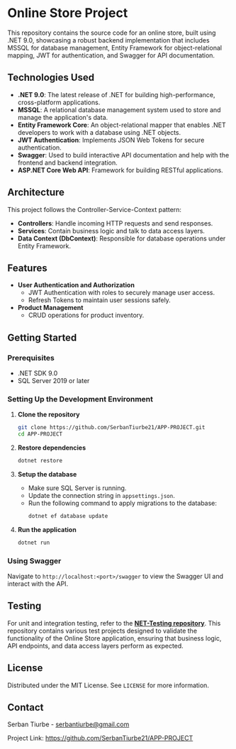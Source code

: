 
# Online Store Project

This repository contains the source code for an online store, built using .NET 9.0, showcasing a robust backend implementation that includes MSSQL for database management, Entity Framework for object-relational mapping, JWT for authentication, and Swagger for API documentation.

## Technologies Used

- **.NET 9.0**: The latest release of .NET for building high-performance, cross-platform applications.
- **MSSQL**: A relational database management system used to store and manage the application's data.
- **Entity Framework Core**: An object-relational mapper that enables .NET developers to work with a database using .NET objects.
- **JWT Authentication**: Implements JSON Web Tokens for secure authentication.
- **Swagger**: Used to build interactive API documentation and help with the frontend and backend integration.
- **ASP.NET Core Web API**: Framework for building RESTful applications.

## Architecture

This project follows the Controller-Service-Context pattern:
- **Controllers**: Handle incoming HTTP requests and send responses.
- **Services**: Contain business logic and talk to data access layers.
- **Data Context (DbContext)**: Responsible for database operations under Entity Framework.

## Features

- **User Authentication and Authorization**
  - JWT Authentication with roles to securely manage user access.
  - Refresh Tokens to maintain user sessions safely.
- **Product Management**
  - CRUD operations for product inventory.

## Getting Started

### Prerequisites

- .NET SDK 9.0
- SQL Server 2019 or later

### Setting Up the Development Environment

1. **Clone the repository**
   ```bash
   git clone https://github.com/SerbanTiurbe21/APP-PROJECT.git
   cd APP-PROJECT
   ```

2. **Restore dependencies**
   ```bash
   dotnet restore
   ```

3. **Setup the database**
   - Make sure SQL Server is running.
   - Update the connection string in `appsettings.json`.
   - Run the following command to apply migrations to the database:
     ```bash
     dotnet ef database update
     ```

4. **Run the application**
   ```bash
   dotnet run
   ```

### Using Swagger

Navigate to `http://localhost:<port>/swagger` to view the Swagger UI and interact with the API.

## Testing

For unit and integration testing, refer to the **[NET-Testing repository](https://github.com/SerbanTiurbe21/NET-Testing)**. This repository contains various test projects designed to validate the functionality of the Online Store application, ensuring that business logic, API endpoints, and data access layers perform as expected.


## License

Distributed under the MIT License. See `LICENSE` for more information.

## Contact

Serban Tiurbe - serbantiurbe@gmail.com

Project Link: https://github.com/SerbanTiurbe21/APP-PROJECT
